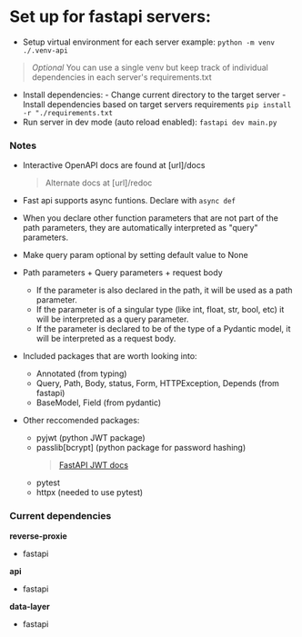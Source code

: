 # Set up for fastapi servers:

- Setup virtual environment for each server
  example:
  `python -m venv ./.venv-api`

> _Optional_ You can use a single venv but keep track of individual dependencies in each server's requirements.txt

- Install dependencies: - Change current directory to the target server - Install dependencies based on target servers requirements
  `pip install -r "./requirements.txt`
- Run server in dev mode (auto reload enabled):
  `fastapi dev main.py`

### Notes

- Interactive OpenAPI docs are found at [url]/docs
  > Alternate docs at [url]/redoc
- Fast api supports async funtions. Declare with `async def`
- When you declare other function parameters that are not part of the path parameters, they are automatically interpreted as "query" parameters.
- Make query param optional by setting default value to None

- Path parameters + Query parameters + request body

  - If the parameter is also declared in the path, it will be used as a path parameter.
  - If the parameter is of a singular type (like int, float, str, bool, etc) it will be interpreted as a query parameter.
  - If the parameter is declared to be of the type of a Pydantic model, it will be interpreted as a request body.

- Included packages that are worth looking into:

  - Annotated (from typing)
  - Query, Path, Body, status, Form, HTTPException, Depends (from fastapi)
  - BaseModel, Field (from pydantic)

- Other reccomended packages:
  - pyjwt (python JWT package)
  - passlib[bcrypt] (python package for password hashing)
    > [FastAPI JWT docs](https://fastapi.tiangolo.com/tutorial/security/oauth2-jwt/)
  - pytest
  - httpx (needed to use pytest)

### Current dependencies

**reverse-proxie**

- fastapi

**api**

- fastapi

**data-layer**

- fastapi
